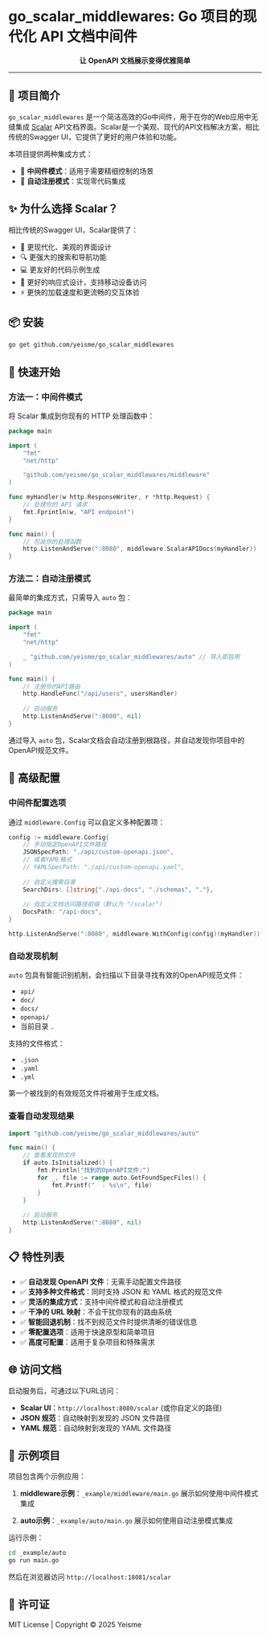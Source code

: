 # go_scalar_middlewares: Go 项目的现代化 API 文档中间件

<p align="center">
  <strong>让 OpenAPI 文档展示变得优雅简单</strong>
</p>

---

## 📖 项目简介

`go_scalar_middlewares` 是一个简洁高效的Go中间件，用于在你的Web应用中无缝集成 [Scalar](https://scalar.com/) API文档界面。Scalar是一个美观、现代的API文档解决方案，相比传统的Swagger UI，它提供了更好的用户体验和功能。

本项目提供两种集成方式：

- 📌 **中间件模式**：适用于需要精细控制的场景
- 🚀 **自动注册模式**：实现零代码集成

## ✨ 为什么选择 Scalar？

相比传统的Swagger UI，Scalar提供了：

- 🎨 更现代化、美观的界面设计
- 🔍 更强大的搜索和导航功能
- 💻 更友好的代码示例生成
- 📱 更好的响应式设计，支持移动设备访问
- ⚡ 更快的加载速度和更流畅的交互体验

## 📦 安装

```bash
go get github.com/yeisme/go_scalar_middlewares
```

## 🚀 快速开始

### 方法一：中间件模式

将 Scalar 集成到你现有的 HTTP 处理函数中：

```go
package main

import (
	"fmt"
	"net/http"

	"github.com/yeisme/go_scalar_middlewares/middleware"
)

func myHandler(w http.ResponseWriter, r *http.Request) {
	// 处理你的 API 请求
	fmt.Fprintln(w, "API endpoint")
}

func main() {
	// 包装你的处理函数
	http.ListenAndServe(":8080", middleware.ScalarAPIDocs(myHandler))
}
```

### 方法二：自动注册模式

最简单的集成方式，只需导入 `auto` 包：

```go
package main

import (
	"fmt"
	"net/http"

	_ "github.com/yeisme/go_scalar_middlewares/auto" // 导入即启用
)

func main() {
	// 注册你的API路由
	http.HandleFunc("/api/users", usersHandler)
	
	// 启动服务
	http.ListenAndServe(":8080", nil)
}
```

通过导入 `auto` 包，Scalar文档会自动注册到根路径，并自动发现你项目中的OpenAPI规范文件。

## 🔧 高级配置

### 中间件配置选项

通过 `middleware.Config` 可以自定义多种配置项：

```go
config := middleware.Config{
	// 手动指定OpenAPI文件路径
	JSONSpecPath: "./api/custom-openapi.json",
	// 或者YAML格式
	// YAMLSpecPath: "./api/custom-openapi.yaml",
	
	// 自定义搜索目录
	SearchDirs: []string{"./api-docs", "./schemas", "."},
	
	// 自定义文档访问路径前缀（默认为 "/scalar"）
	DocsPath: "/api-docs",
}

http.ListenAndServe(":8080", middleware.WithConfig(config)(myHandler))
```

### 自动发现机制

`auto` 包具有智能识别机制，会扫描以下目录寻找有效的OpenAPI规范文件：

- `api/`
- `doc/`
- `docs/`
- `openapi/`
- 当前目录 `.`

支持的文件格式：

- `.json`
- `.yaml`
- `.yml`

第一个被找到的有效规范文件将被用于生成文档。

### 查看自动发现结果

```go
import "github.com/yeisme/go_scalar_middlewares/auto"

func main() {
	// 查看发现的文件
	if auto.IsInitialized() {
		fmt.Println("找到的OpenAPI文件:")
		for _, file := range auto.GetFoundSpecFiles() {
			fmt.Printf("  - %s\n", file)
		}
	}
	
	// 启动服务
	http.ListenAndServe(":8080", nil)
}
```

## 📋 特性列表

- ✅ **自动发现 OpenAPI 文件**：无需手动配置文件路径
- ✅ **支持多种文件格式**：同时支持 JSON 和 YAML 格式的规范文件
- ✅ **灵活的集成方式**：支持中间件模式和自动注册模式
- ✅ **干净的 URL 映射**：不会干扰你现有的路由系统
- ✅ **智能回退机制**：找不到规范文件时提供清晰的错误信息
- ✅ **零配置选项**：适用于快速原型和简单项目
- ✅ **高度可配置**：适用于复杂项目和特殊需求

## 🌐 访问文档

启动服务后，可通过以下URL访问：

- **Scalar UI**：`http://localhost:8080/scalar` (或你自定义的路径)
- **JSON 规范**：自动映射到发现的 JSON 文件路径
- **YAML 规范**：自动映射到发现的 YAML 文件路径

## 📝 示例项目

项目包含两个示例应用：

1. **middleware示例**：`_example/middleware/main.go`
   展示如何使用中间件模式集成

2. **auto示例**：`_example/auto/main.go`
   展示如何使用自动注册模式集成

运行示例：

```bash
cd _example/auto
go run main.go
```

然后在浏览器访问 `http://localhost:18081/scalar`

## 📄 许可证

MIT License | Copyright © 2025 Yeisme
